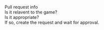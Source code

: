 Pull request info  
Is it relavent to the game?  
Is it appropriate?  
If so, create the request and wait for approval.
